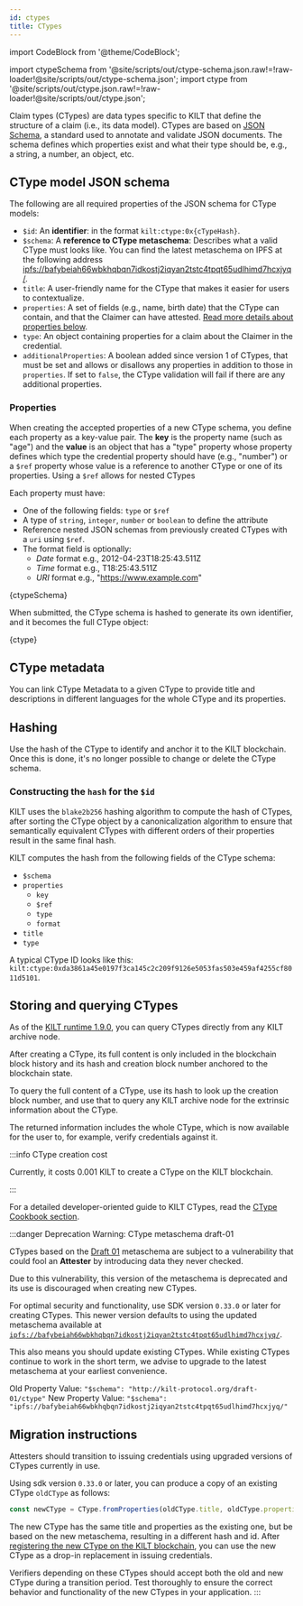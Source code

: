 ```yaml
---
id: ctypes
title: CTypes
---
```


import CodeBlock from '@theme/CodeBlock';

<!-- Taken from https://github.com/webpack-contrib/raw-loader/issues/91#issuecomment-648830498 -->

import ctypeSchema from '@site/scripts/out/ctype-schema.json.raw!=!raw-loader!@site/scripts/out/ctype-schema.json';
import ctype from '@site/scripts/out/ctype.json.raw!=!raw-loader!@site/scripts/out/ctype.json';

Claim types (CTypes) are data types specific to KILT that define the structure of a claim (i.e., its data model).
CTypes are based on [JSON Schema](https://json-schema.org/), a standard used to annotate and validate JSON documents.
The schema defines which properties exist and what their type should be, e.g., a string, a number, an object, etc.

## CType model JSON schema

The following are all required properties of the JSON schema for CType models:

-   `$id`: An **identifier**: in the format `kilt:ctype:0x{cTypeHash}`.
-   `$schema`: A **reference to CType metaschema**: Describes what a valid CType must looks like. You can find the latest metaschema on IPFS at the following address [ipfs://bafybeiah66wbkhqbqn7idkostj2iqyan2tstc4tpqt65udlhimd7hcxjyq/](ipfs://bafybeiah66wbkhqbqn7idkostj2iqyan2tstc4tpqt65udlhimd7hcxjyq/).
-   `title`: A user-friendly name for the CType that makes it easier for users to contextualize.
-   `properties`: A set of fields (e.g., name, birth date) that the CType can contain, and that the Claimer can have attested. [Read more details about properties below](#properties).
-   `type`: An object containing properties for a claim about the Claimer in the credential.
-   `additionalProperties`: A boolean added since version 1 of CTypes, that must be set and allows or disallows any properties in addition to those in `properties`. If set to `false`, the CType validation will fail if there are any additional properties.

### Properties

When creating the accepted properties of a new CType schema, you define each property as a key-value pair.
The **key** is the property name (such as "age") and the **value** is an object that has a "type" property whose property defines which type the credential property should have (e.g., "number") or a `$ref` property whose value is a reference to another CType or one of its properties. Using a `$ref` allows for nested CTypes

Each property must have:

-   One of the following fields: `type` or `$ref`
-   A type of `string`, `integer`, `number` or `boolean` to define the attribute
-   Reference nested JSON schemas from previously created CTypes with a `uri` using `$ref`.
-   The format field is optionally:
    -   _Date_ format e.g., 2012-04-23T18:25:43.511Z
    -   _Time_ format e.g., T18:25:43.511Z
    -   _URI_ format e.g., "https://www.example.com"

<CodeBlock className="language-json" title="CType schema example">
  {ctypeSchema}
</CodeBlock>

When submitted, the CType schema is hashed to generate its own identifier, and it becomes the full CType object:

<CodeBlock className="language-json" title="Full CType example">
  {ctype}
</CodeBlock>

## CType metadata

You can link CType Metadata to a given CType to provide title and descriptions in different languages for the whole CType and its properties.

<!-- TODO: Add example of CType metadata -->

## Hashing

Use the hash of the CType to identify and anchor it to the KILT blockchain. Once this is done, it's no longer possible to change or delete the CType schema.

### Constructing the `hash` for the `$id`

KILT uses the `blake2b256` hashing algorithm to compute the hash of CTypes, after sorting the CType object by a canonicalization algorithm to ensure that semantically equivalent CTypes with different orders of their properties result in the same final hash.

KILT computes the hash from the following fields of the CType schema:

-   `$schema`
-   `properties`
    -   `key`
    -   `$ref`
    -   `type`
    -   `format`
-   `title`
-   `type`

A typical CType ID looks like this: `kilt:ctype:0xda3861a45e0197f3ca145c2c209f9126e5053fas503e459af4255cf8011d5101`.

## Storing and querying CTypes

As of the [KILT runtime 1.9.0][kilt-runtime-1.9.0], you can query CTypes directly from any KILT archive node.

After creating a CType, its full content is only included in the blockchain block history and its hash and creation block number anchored to the blockchain state.

To query the full content of a CType, use its hash to look up the creation block number, and use that to query any KILT archive node for the extrinsic information about the CType.

The returned information includes the whole CType, which is now available for the user to, for example, verify credentials against it.

:::info CType creation cost

Currently, it costs 0.001 KILT to create a CType on the KILT blockchain.

:::

For a detailed developer-oriented guide to KILT CTypes, read the [CType Cookbook section](../../develop/01_sdk/02_cookbook/04_claiming/01_ctype_creation.md).

[kilt-runtime-1.9.0]: https://github.com/KILTprotocol/kilt-node/releases/tag/1.9.0

:::danger Deprecation Warning: CType metaschema draft-01

CTypes based on the [Draft 01](http://kilt-protocol.org/draft-01/ctype) metaschema are subject to a vulnerability that could fool an **Attester** by introducing data they never checked.


Due to this vulnerability, this version of the metaschema is deprecated and its use is discouraged when creating new CTypes.

For optimal security and functionality, use SDK version `0.33.0` or later for creating CTypes.
This newer version defaults to using the updated metaschema available at [`ipfs://bafybeiah66wbkhqbqn7idkostj2iqyan2tstc4tpqt65udlhimd7hcxjyq/`](ipfs://bafybeiah66wbkhqbqn7idkostj2iqyan2tstc4tpqt65udlhimd7hcxjyq).

This also means you should update existing CTypes.
While existing CTypes continue to work in the short term, we advise to upgrade to the latest metaschema at your earliest convenience.

Old Property Value: `"$schema": "http://kilt-protocol.org/draft-01/ctype"`
New Property Value: `"$schema": "ipfs://bafybeiah66wbkhqbqn7idkostj2iqyan2tstc4tpqt65udlhimd7hcxjyq/"`

## Migration instructions

Attesters should transition to issuing credentials using upgraded versions of CTypes currently in use.

Using sdk version `0.33.0` or later, you can produce a copy of an existing CType `oldCType` as follows:

```js
const newCType = CType.fromProperties(oldCType.title, oldCType.properties, 'V1')
```

The new CType has the same title and properties as the existing one, but be based on the new metaschema, resulting in a different hash and id.
After [registering the new CType on the KILT blockchain](../../develop/01_sdk/02_cookbook/04_claiming/01_ctype_creation.md), you can use the new CType as a drop-in replacement in issuing credentials.

Verifiers depending on these CTypes should accept both the old and new CType during a transition period.
Test thoroughly to ensure the correct behavior and functionality of the new CTypes in your application.
:::
